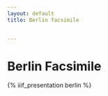 ```yaml
---
layout: default
title: Berlin facsimile


---
```


# Berlin Facsimile

{% iiif_presentation berlin %}
